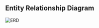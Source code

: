 ## Entity Relationship Diagram
![ERD](https://drive.google.com/uc?export=view&id=1_rO0WBfAqjTKDVbe3daTKDzdpeLILaQs)
